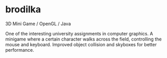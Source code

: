 # brodilka
3D Mini Game / OpenGL / Java

One of the interesting university assignments in computer graphics.
A minigame where a certain character walks across the field, controlling the mouse and keyboard.
Improved object collision and skyboxes for better performance.
